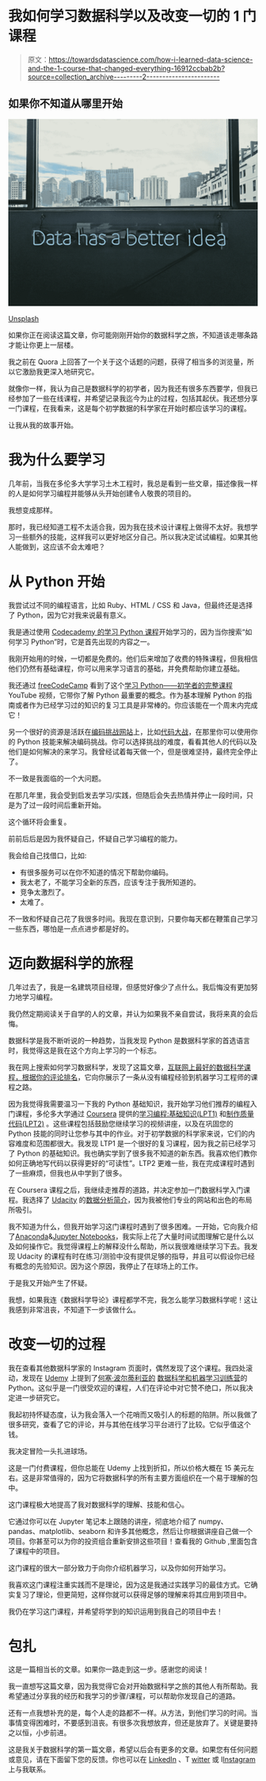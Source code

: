 # 我如何学习数据科学以及改变一切的 1 门课程

> 原文：<https://towardsdatascience.com/how-i-learned-data-science-and-the-1-course-that-changed-everything-16912ccbab2b?source=collection_archive---------2----------------------->

## 如果你不知道从哪里开始

![](img/a88e82046f50959748525b34ba1ca931.png)

[Unsplash](https://unsplash.com/photos/1K6IQsQbizI)

如果你正在阅读这篇文章，你可能刚刚开始你的数据科学之旅，不知道该走哪条路才能让你更上一层楼。

我之前在 Quora 上回答了一个关于这个话题的问题，获得了相当多的浏览量，所以它激励我更深入地研究它。

就像你一样，我认为自己是数据科学的初学者，因为我还有很多东西要学，但我已经参加了一些在线课程，并希望记录我迄今为止的过程，包括其起伏。我还想分享一门课程，在我看来，这是每个初学数据的科学家在开始时都应该学习的课程。

让我从我的故事开始。

# 我为什么要学习

几年前，当我在多伦多大学学习土木工程时，我总是看到一些文章，描述像我一样的人是如何学习编程并能够从头开始创建令人敬畏的项目的。

我想变成那样。

那时，我已经知道工程不太适合我，因为我在技术设计课程上做得不太好。我想学习一些额外的技能，这样我可以更好地区分自己。所以我决定试试编程。如果其他人能做到，这应该不会太难吧？

# 从 Python 开始

我尝试过不同的编程语言，比如 Ruby、HTML / CSS 和 Java，但最终还是选择了 Python，因为它对我来说最有意义。

我是通过使用 [Codecademy 的学习 Python 课程](https://www.codecademy.com/learn/learn-python)开始学习的，因为当你搜索“如何学习 Python”时，它是首先出现的内容之一。

我刚开始用的时候，一切都是免费的。他们后来增加了收费的特殊课程，但我相信他们仍然有基础课程，你可以用来学习语言的基础，并免费帮助你建立基础。

我还通过 [freeCodeCamp](https://medium.com/u/8b318225c16a?source=post_page-----16912ccbab2b--------------------------------) 看到了这个[学习 Python——初学者的完整课程](https://www.youtube.com/watch?time_continue=6852&v=rfscVS0vtbw) YouTube 视频，它带你了解 Python 最重要的概念。作为基本理解 Python 的指南或者作为已经学习过的知识的复习工具是非常棒的。你应该能在一个周末内完成它！

另一个很好的资源是活跃在[编码挑战网站](https://medium.com/coderbyte/the-10-best-coding-challenge-websites-for-2018-12b57645b654)上，比如[代码大战](https://www.codewars.com/)，在那里你可以使用你的 Python 技能来解决编码挑战。你可以选择挑战的难度，看看其他人的代码以及他们是如何解决的来学习。我曾经试着每天做一个，但是很难坚持，最终完全停止了。

不一致是我面临的一个大问题。

在那几年里，我会受到启发去学习/实践，但随后会失去热情并停止一段时间，只是为了过一段时间后重新开始。

这个循环将会重复。

前前后后是因为我怀疑自己，怀疑自己学习编程的能力。

我会给自己找借口，比如:

*   有很多服务可以在你不知道的情况下帮助你编码。
*   我太老了，不能学习全新的东西，应该专注于我所知道的。
*   竞争太激烈了。
*   太难了。

不一致和怀疑自己花了我很多时间。我现在意识到，只要你每天都在鞭策自己学习一些东西，哪怕是一点点进步都是好的。

# 迈向数据科学的旅程

几年过去了，我是一名建筑项目经理，但感觉好像少了点什么。我后悔没有更加努力地学习编程。

我仍然定期阅读关于自学的人的文章，并认为如果我不亲自尝试，我将来真的会后悔。

数据科学是我不断听说的一种趋势，当我发现 Python 是数据科学家的首选语言时，我觉得这是我在这个方向上学习的一个标志。

我在网上搜索如何学习数据科学，发现了这篇文章，[互联网上最好的数据科学课程，根据你的评论排名](https://www.freecodecamp.org/news/the-best-data-science-courses-on-the-internet-ranked-by-your-reviews-6dc5b910ea40/)，它向你展示了一条从没有编程经验到机器学习工程师的课程之路。

因为我觉得我需要温习一下我的 Python 基础知识，我开始学习他们推荐的编程入门课程，多伦多大学通过 [Coursera](https://medium.com/u/99c0fb464c1f?source=post_page-----16912ccbab2b--------------------------------) 提供的[学习编程:基础知识(LPT1)](https://www.classcentral.com/course/programming1-385) 和[制作质量代码(LPT2)](https://www.classcentral.com/course/programming2-390) 。这些课程包括鼓励您继续学习的视频讲座，以及在巩固您的 Python 技能的同时让您参与其中的作业。对于初学数据的科学家来说，它们的内容难度和范围都很大。我发现 LTP1 是一个很好的复习课程，因为我之前已经学习了 Python 的基础知识。我也确实学到了很多我不知道的新东西。我喜欢他们教你如何正确地写代码以获得更好的“可读性”。LTP2 更难一些，我在完成课程时遇到了一些麻烦，但我也从中学到了很多。

在 Coursera 课程之后，我继续走推荐的道路，并决定参加一门数据科学入门课程。我选择了 [Udacity](https://medium.com/u/2929690a28fb?source=post_page-----16912ccbab2b--------------------------------) 的[数据分析简介](https://www.udacity.com/course/intro-to-data-analysis--ud170)，因为我被他们专业的网站和出色的布局所吸引。

我不知道为什么，但我开始学习这门课程时遇到了很多困难。一开始，它向我介绍了[Anaconda](https://www.anaconda.com/)&[Jupyter Notebooks](https://jupyter.org/)，我实际上花了大量时间试图理解它是什么以及如何操作它。我觉得课程上的解释没什么帮助，所以我很难继续学习下去。我发现 Udacity 的课程有时在练习/测验中没有提供足够的指导，并且可以假设你已经有概念的先验知识。因为这个原因，我停止了在球场上的工作。

于是我又开始产生了怀疑。

我想，如果我连《数据科学导论》课程都学不完，我怎么能学习数据科学呢！这让我感到非常沮丧，不知道下一步该做什么。

# 改变一切的过程

我在查看其他数据科学家的 Instagram 页面时，偶然发现了这个课程。我四处滚动，发现在 [Udemy](https://medium.com/u/b32aa0132f1b?source=post_page-----16912ccbab2b--------------------------------) 上提到了[何塞·波尔蒂利亚的](https://www.linkedin.com/in/jmportilla/) [数据科学和机器学习训练营](https://www.udemy.com/course/python-for-data-science-and-machine-learning-bootcamp/)的 Python。这似乎是一门很受欢迎的课程，人们在评论中对它赞不绝口，所以我决定进一步研究它。

我起初持怀疑态度，认为我会落入一个花哨而又吸引人的标题的陷阱。所以我做了很多研究，查看了它的评论，并与其他在线学习平台进行了比较。它似乎值这个钱。

我决定冒险一头扎进球场。

这是一门付费课程，但你总能在 Udemy 上找到折扣，所以价格大概在 15 美元左右。这是非常值得的，因为它将数据科学的所有主要方面组织在一个易于理解的包中。

这门课程极大地提高了我对数据科学的理解、技能和信心。

它通过你可以在 Jupyter 笔记本上跟随的讲座，彻底地介绍了 numpy、pandas、matplotlib、seaborn 和许多其他概念，然后让你根据讲座自己做一个项目。你甚至可以为你的投资组合重新安排这些项目！查看我的 Github ,里面包含了课程中的项目。

这门课程的很大一部分致力于向你介绍机器学习，以及你如何开始学习。

我喜欢这门课程注重实践而不是理论，因为这是我通过实践学习的最佳方式。它确实复习了理论，但更简短，这样你就可以获得足够的理解来将其应用到项目中。

我仍在学习这门课程，并希望将学到的知识运用到我自己的项目中去！

# 包扎

这是一篇相当长的文章。如果你一路走到这一步。感谢您的阅读！

我一直想写这篇文章，因为我觉得它会对开始数据科学之旅的其他人有所帮助。我希望通过分享我的经历和我学习的步骤/课程，可以帮助你发现自己的道路。

还有一点我想补充的是，每个人走的路都不一样。从方法，到他们学习的时间。当事情变得困难时，不要感到沮丧。有很多次我想放弃，但还是放弃了。关键是要持之以恒，小步前进。

这是我关于数据科学的第一篇文章，希望以后会有更多的文章。如果您有任何问题或意见，请在下面留下您的反馈。你也可以在 [LinkedIn](https://www.linkedin.com/in/oscarkwok/) 、T [witter](https://twitter.com/Oscar_Kwok) 或 I[Instagram](https://www.instagram.com/oscar_kwok/)上与我联系。